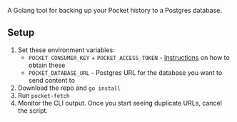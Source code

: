 A Golang tool for backing up your Pocket history to a Postgres database.

## Setup
1. Set these environment variables:
	- `POCKET_CONSUMER_KEY` + `POCKET_ACCESS_TOKEN` - [Instructions](https://getpocket.com/developer/docs/authentication) on how to obtain these
	- `POCKET_DATABASE_URL` - Postgres URL for the database you want to send content to
2. Download the repo and `go install`
3. Run `pocket-fetch`
4. Monitor the CLI output. Once you start seeing duplicate URLs, cancel the script. 